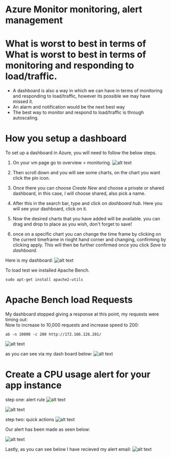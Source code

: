 # Azure Monitor monitoring, alert management 


# What is worst to best in terms of What is worst to best in terms of monitoring and responding to load/traffic.

* A dashboard is also a way in which we can have in terms of monitoring and responding to load/traffic, however  its possible we may have missed it.
* An alarm and notification would be the next best way
* The best way to monitor and respond to load/traffic is through autoscaling.

# How you setup a dashboard

To set up a dashboard in Azure, you will need to follow the below steps.

1. On your vm page go to overview > monitoring.
 ![alt text](<Screenshot 2024-03-14 at 14.24.23.png>)

2. Then scroll down and you will see some charts, on the chart you want click the pin icon.
3. Once there you can choose *Create New* and choose a private or shared dashboard, in this case, I will choose shared, also pick a name.
4. After this in the search bar, type and click on *dashboard hub*. Here you will see your dashboard, click on it.
5. Now the desired charts that you have added will be available. you can drag and drop to place as you wish, don't forget to save!
6. once on a specific chart you can change the time frame by clicking on the current timeframe in rioght hand corner and changing, confirming by clicking apply. This will then be further confirmed once you click *Save to dashboard*.
   
Here is my dashboard:
![alt text](<Screenshot 2024-03-14 at 14.30.50.png>)


To load test we installed Apache Bench.
 ```
sudo apt-get install apache2-utils
 ```

# Apache Bench load Requests
My dashboard stopped giving a response at this point, my requests were timing out: <br>
Now to increase to 10,000 requests and increase speed to 200:
 ```
ab -n 10000 -c 200 http://172.166.126.201/
 ```
![alt text](<Screenshot 2024-03-14 at 14.03.57.png>)

as you can see via my dash board below:
![alt text](<Screenshot 2024-03-14 at 14.34.00.png>)


# Create a CPU usage alert for your app instance 


step one: alert rule
![alt text](<Screenshot 2024-03-14 at 14.39.08.png>)


![alt text](<Screenshot 2024-03-14 at 14.40.38.png>)

step two: quick actions
![alt text](<Screenshot 2024-03-14 at 14.44.42.png>)

Our alert has been made as seen below:

![alt text](<../blob_storage/Screenshot 2024-03-14 at 14.46.06.png>)

Lastly, as you can see below I have recieved my alert email:
![alt text](<Screenshot 2024-03-14 at 14.53.38.png>)